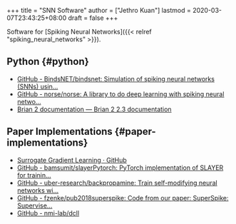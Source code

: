 +++
title = "SNN Software"
author = ["Jethro Kuan"]
lastmod = 2020-03-07T23:43:25+08:00
draft = false
+++

Software for [Spiking Neural Networks]({{< relref "spiking_neural_networks" >}}).


## Python {#python}

-   [GitHub - BindsNET/bindsnet: Simulation of spiking neural networks (SNNs) usin...](https://github.com/BindsNET/bindsnet)
-   [GitHub - norse/norse: A library to do deep learning with spiking neural netwo...](https://github.com/norse/norse/)
-   [Brian 2 documentation — Brian 2 2.3 documentation](https://brian2.readthedocs.io/en/stable/)


## Paper Implementations {#paper-implementations}

-   [Surrogate Gradient Learning · GitHub](https://github.com/surrogate-gradient-learning)
-   [GitHub - bamsumit/slayerPytorch: PyTorch implementation of SLAYER for trainin...](https://github.com/bamsumit/slayerPytorch)
-   [GitHub - uber-research/backpropamine: Train self-modifying neural networks wi...](https://github.com/uber-research/backpropamine)
-   [GitHub - fzenke/pub2018superspike: Code from our paper: SuperSpike: Supervise...](https://github.com/fzenke/pub2018superspike)
-   [GitHub - nmi-lab/dcll](https://github.com/nmi-lab/dcll)
